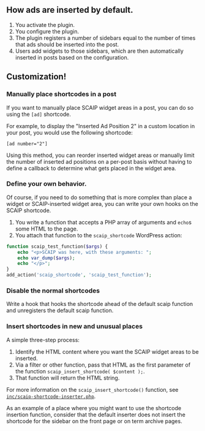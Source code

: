 ## How ads are inserted by default.

1. You activate the plugin.
2. You configure the plugin.
3. The plugin registers a number of sidebars equal to the number of times that ads should be inserted into the post.
4. Users add widgets to those sidebars, which are then automatically inserted in posts based on the configuration.

## Customization!

### Manually place shortcodes in a post

If you want to manually place SCAIP widget areas in a post, you can do so using the `[ad]` shortcode.

For example, to display the "Inserted Ad Position 2" in a custom location in your post, you would use the following shortcode:

    [ad number="2"]

Using this method, you can reorder inserted widget areas or manually limit the number of inserted ad positions on a per-post basis without having to define a callback to determine what gets placed in the widget area.

### Define your own behavior.

Of course, if you need to do something that is more complex than place a widget or SCAIP-inserted widget area, you can write your own hooks on the SCAIP shortcode.

1. You write a function that accepts a PHP array of arguments and `echo`s some HTML to the page.
2. You attach that function to the `scaip_shortcode` WordPress action:

```php
function scaip_test_function($args) {
	echo "<p>SCAIP was here, with these arguments: ";
	echo var_dump($args);
	echo "</p>";
}
add_action('scaip_shortcode', 'scaip_test_function');
```

### Disable the normal shortcodes

Write a hook that hooks the shortcode ahead of the default scaip function and unregisters the default scaip function.

### Insert shortcodes in new and unusual places

A simple three-step process:

1. Identify the HTML content where you want the SCAIP widget areas to be inserted.
2. Via a filter or other function, pass that HTML as the first parameter of the function `scaip_insert_shortcode( $content );`.
3. That function will return the HTML string.

For more information on the `scaip_insert_shortcode()` function, see [`inc/scaip-shortcode-inserter.php`](/inc/scaip-shortcode-inserter.php).

As an example of a place where you might want to use the shortcode insertion function, consider that the default inserter does not insert the shortcode for the sidebar on the front page or on term archive pages.
